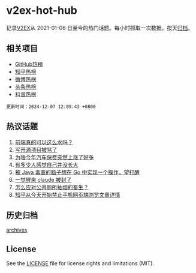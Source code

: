 # v2ex-hot-hub

 记录[V2EX](https://www.v2ex.com/)从 2021-01-06 日至今的热门话题。每小时抓取一次数据，按天[归档](archives)。
 
 ## 相关项目

- [GitHub热榜](https://github.com/it985/github-hot-hub)
- [知乎热榜](https://github.com/it985/zhihu-hot-hub)
- [微博热榜](https://github.com/it985/weibo-hot-hub)
- [头条热榜](https://github.com/it985/toutiao-hot-hub)
- [抖音热榜](https://github.com/it985/douyin-hot-hub)


 `更新时间：2024-12-07 12:09:43 +0800`

## 热议话题

1. [前端真的可以这么水吗？](https://www.v2ex.com/t/1095486)
1. [写开源项目被骂了](https://www.v2ex.com/t/1095488)
1. [为啥今年汽车保费突然上涨了好多](https://www.v2ex.com/t/1095495)
1. [有多少人感觉自己并没长大](https://www.v2ex.com/t/1095520)
1. [被 Java 毒害的脑子想在 Go 中实现一个操作，望打醒](https://www.v2ex.com/t/1095483)
1. [一觉醒来 claude 被封了](https://www.v2ex.com/t/1095497)
1. [怎么应对公共厕所抽烟的畜生？](https://www.v2ex.com/t/1095576)
1. [知乎从今天开始禁止手机网页端浏览文章详情](https://www.v2ex.com/t/1095487)

## 历史归档

[archives](archives)

## License

See the [LICENSE](LICENSE) file for license rights and limitations (MIT).
